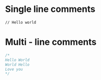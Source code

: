 # Single line comments

`// Hello world`

# Multi - line comments

```c
/*
Hello World
World Hello
Love you
*/
```